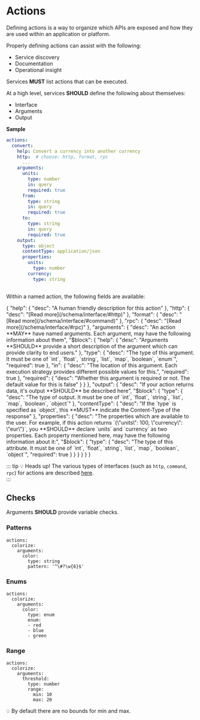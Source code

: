 # Actions
Defining actions is a way to organize which APIs are exposed 
and how they are used within an application or platform.

Properly defining actions can assist with the following:
  - Service discovery
  - Documentation
  - Operational insight

Services **MUST** list actions that can be executed.

At a high level, services **SHOULD** define the following about themselves:

- Interface
- Arguments
- Output 


**Sample**

```yaml {4-5}
actions:
  convert:
    help: Convert a currency into another currency
    http:  # choose: http, format, rpc
      ...
    arguments:
      units:
        type: number
        in: query
        required: true
      from:
        type: string
        in: query
        required: true
      to:
        type: string
        in: query
        required: true
    output:
      type: object
      contentType: application/json
      properties:
        units:
          type: number
        currency:
          type: string
    
```
Within a named action, the following fields are available:

<json-table>
<p>
{
    "help": {
        "desc": "A human friendly description for this action"    
    }, 
    "http": {
        "desc": "[Read more](/schema/interface/#http)"
    },
    "format": {
        "desc": "[Read more](/schema/interface/#command)"
    },
    "rpc": {
        "desc": "[Read more](/schema/interface/#rpc)"
    },
    "arguments": {
        "desc": "An action **MAY** have named arguments. Each argument, may have the following information about them",
        "$block": {
            "help": {
                "desc": "Arguments **SHOULD** provide a short description of the argument which can provide clarity to end users."
            },
            "type": {
                "desc": "The type of this argument. It must be one of `int`, `float`, `string`, `list`, `map`, `boolean`, `enum`",
                "required": true
            },
            "in": {
                "desc": "The location of this argument. Each execution strategy provides different possible values for this.",
                "required": true
            },
            "required": {
                "desc": "Whether this argument is required or not. The default value for this is false"
            } 
        }
    },
    "output": {
        "desc": "If your action returns data, it's output **SHOULD** be described here",
        "$block": {
            "type": {
                "desc": "The type of output. It must be one of `int`, `float`, `string`, `list`, `map`, `boolean`, `object`"
            },
            "contentType": {
                "desc": "If the `type` is specified as `object`, this **MUST** indicate the Content-Type of the response"
            },
            "properties": {
                "desc": "The properties which are available to the user. For example, if this action returns `{\"units\": 100, \"currency\": \"eur\"}`, you **SHOULD** declare `units` and `currency` as two properties. Each property mentioned here, may have the following information about it:",
                "$block": {
                    "type": {
                        "desc": "The type of this attribute. It must be one of `int`, `float`, `string`, `list`, `map`, `boolean`, `object`",
                        "required": true
                    }
                }
            }
        }
    }
}
</p>
</json-table>

::: tip 💡 Heads up!
The various types of interfaces (such as `http`, `command`, `rpc`) for actions are described [here](/schema/interface/).  
:::


## Checks

Arguments **SHOULD** provide variable checks.

### Patterns

```yaml{6}
actions:
  colorize:
    arguments:
      color:
        type: string
        pattern: '^\#?\w{6}$'
```

### Enums

```yaml{6-9}
actions:
  colorize:
    arguments:
      color:
        type: enum
        enum:
        - red
        - blue
        - green
```

### Range

```yaml{6,7,8}
actions:
  colorize:
    arguments:
      threshold:
        type: number
        range:
          min: 10
          max: 20
```

:bulb: By default there are no bounds for min and max.